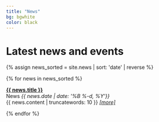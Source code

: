 ```yaml
---
title: "News"
bg: bgwhite
color: black
---
```


<h1> Latest news and events </h1>

{% assign news_sorted = site.news | sort: 'date' | reverse %}

{% for news in news_sorted %}

<b><a href="{{ news.link }}" target="_blank">{{ news.title }}</a></b>
<br>
<span class="label news">News</span><i> {{ news.date | date: '%B %-d, %Y'}}</i>
<br>
{{ news.content | truncatewords: 10 }}
<i><a href="{{ news.link }}" target="_blank">[more]</a></i>

{% endfor %}
